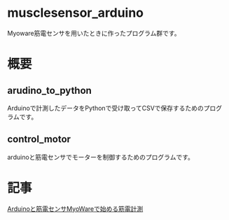 # musclesensor_arduino
Myoware筋電センサを用いたときに作ったプログラム群です。

# 概要
## arudino_to_python
Arduinoで計測したデータをPythonで受け取ってCSVで保存するためのプログラムです。
## control_motor
arduinoと筋電センサでモーターを制御するためのプログラムです。

# 記事
[Arduinoと筋電センサMyoWareで始める筋電計測](https://qiita.com/imaimai17468/items/3f0048cd1c80311c0921)
